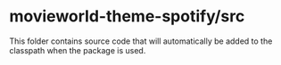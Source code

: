 # movieworld-theme-spotify/src

This folder contains source code that will automatically be added to the classpath when
the package is used.
